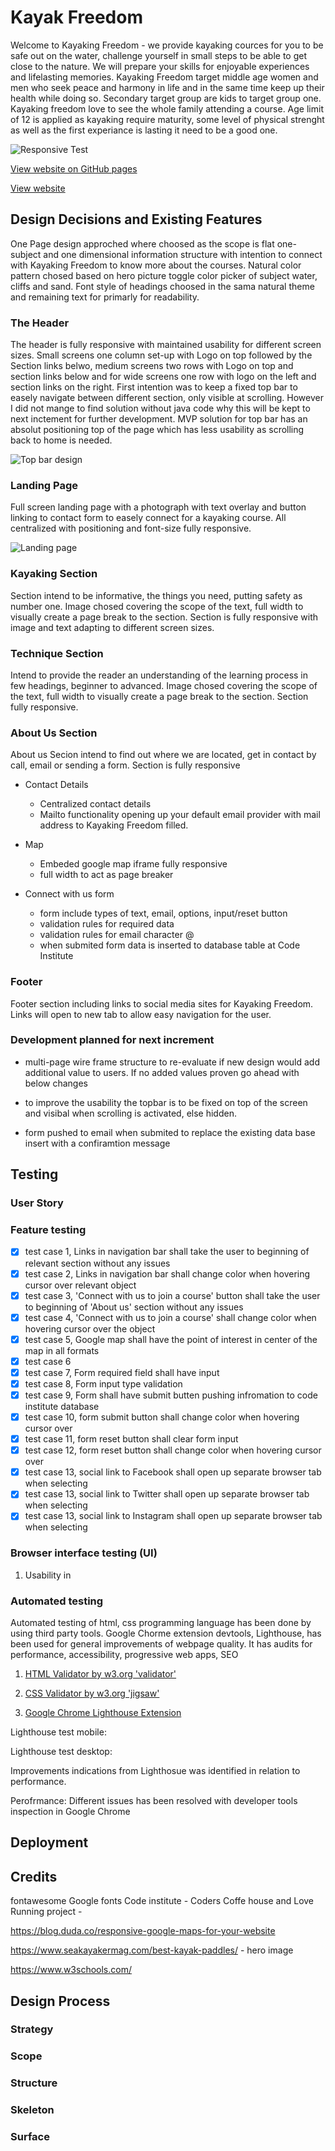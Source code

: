 # Kayak Freedom

Welcome to Kayaking Freedom - we provide kayaking cources for you to be safe out on the water, challenge yourself in small steps to be able to get close to the nature. We will prepare your skills for enjoyable experiences and lifelasting memories. Kayaking Freedom target middle age women and men who seek peace and harmony in life and in the same time keep up their health while doing so. Secondary target group are kids to target group one. Kayaking freedom love to see the whole family attending a course. Age limit of 12 is applied as kayaking require maturity, some level of physical strenght as well as the first experiance is lasting it need to be a good one.

![Responsive Test](/assests/img/responsive_check_kayaking_classes.PNG)

[View website on GitHub pages](https://github.com/EvergSwe/Kayak_Classes)

[View website](https://evergswe.github.io/Kayak_Classes/)

## Design Decisions and Existing Features
One Page design approched where choosed as the scope is flat one-subject and one dimensional information structure with intention to connect with Kayaking Freedom to know more about the courses. Natural color pattern chosed based on hero picture toggle color picker of subject water, cliffs and sand. Font style of headings choosed in the sama natural theme and remaining text for primarly for readability.

### The Header
The header is fully responsive with maintained usability for different screen sizes. Small screens one column set-up with Logo on top followed by the Section links belwo, medium screens two rows with Logo on top and section links below and for wide screens one row with logo on the left and section links on the right. First intention was to keep a fixed top bar to easely navigate between different section, only visible at scrolling. However I did not mange to find solution without java code why this will be kept to next inctement for further development. MVP solution for top bar has an absolut positioning top of the page which has less usability as scrolling back to home is needed.

![Top bar design](/assests/img/tob_bar_design.PNG)

### Landing Page
Full screen landing page with a photograph with text overlay and button linking to contact form to easely connect for a kayaking course. All centralized with positioning and font-size fully responsive.

![Landing page](/assests/img/landing_page.PNG)

### Kayaking Section
Section intend to be informative, the things you need, putting safety as number one. Image chosed covering the scope of the text, full width to visually create a page break to the section. Section is fully responsive with image and text adapting to different screen sizes.

### Technique Section
Intend to provide the reader an understanding of the learning process in few headings, beginner to advanced. Image chosed covering the scope of the text, full width to visually create a page break to the section. Section fully responsive. 

### About Us Section
About us Secion intend to find out where we are located, get in contact by call, email or sending a form. Section is fully responsive

- Contact Details
  - Centralized contact details
  - Mailto functionality opening up your default email provider with mail address to Kayaking Freedom filled.

- Map
  - Embeded google map iframe fully responsive
  - full width to act as page breaker

- Connect with us form
  - form include types of text, email, options, input/reset button
  - validation rules for required data
  - validation rules for email character @
  - when submited form data is inserted to database table at Code Institute


### Footer

Footer section including links to social media sites for Kayaking Freedom. Links will open to new tab to allow easy navigation for the user.

### Development planned for next increment

- multi-page wire frame structure to re-evaluate if new design would add additional value to users. If no added values proven go ahead with below changes

- to improve the usability the topbar is to be fixed on top of the screen and visibal when scrolling is activated, else hidden.

- form pushed to email when submited to replace the existing data base insert with a confiramtion message


## Testing

### User Story

### Feature testing
- [X] test case 1, Links in navigation bar shall take the user to beginning of relevant section without any issues
- [X] test case 2, Links in navigation bar shall change color when hovering cursor over relevant object
- [X] test case 3, 'Connect with us to join a course' button shall take the user to beginning of 'About us' section without any issues
- [X] test case 4, 'Connect with us to join a course' shall change color when hovering cursor over the object
- [X] test case 5, Google map shall have the point of interest in center of the map in all formats
- [X] test case 6
- [X] test case 7, Form required field shall have input
- [X] test case 8, Form input type validation
- [X] test case 9, Form shall have submit butten pushing infromation to code institute database
- [X] test case 10, form submit button shall change color when hovering cursor over
- [X] test case 11, form reset button shall clear form input
- [X] test case 12, form reset button shall change color when hovering cursor over
- [X] test case 13, social link to Facebook shall open up separate browser tab when selecting
- [X] test case 13, social link to Twitter shall open up separate browser tab when selecting
- [X] test case 13, social link to Instagram shall open up separate browser tab when selecting

### Browser interface testing (UI)

1. Usability in 


### Automated testing

Automated testing of html, css programming language has been done by using third party tools. Google Chorme extension devtools, Lighthouse, has been used for general improvements of webpage quality. It has audits for performance, accessibility, progressive web apps, SEO

1. [HTML Validator by w3.org 'validator'](https://validator.w3.org/#validate_by_uri)


2. [CSS Validator by w3.org 'jigsaw'](https://jigsaw.w3.org/css-validator/)

3. [Google Chrome Lighthouse Extension](https://developers.google.com/web/tools/lighthouse)

Lighthouse test mobile:

Lighthouse test desktop:

Improvements indications from Lighthosue was identified in relation to performance. 

Perofrmance: 
Different issues has been resolved with developer tools inspection in Google Chrome

## Deployment

## Credits

fontawesome
Google fonts
Code institute - Coders Coffe house and Love Running project - 

https://blog.duda.co/responsive-google-maps-for-your-website

https://www.seakayakermag.com/best-kayak-paddles/ - hero image

https://www.w3schools.com/

## Design Process

### Strategy

### Scope

### Structure

### Skeleton

### Surface